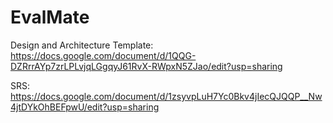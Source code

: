 # EvalMate

Design and Architecture Template:
https://docs.google.com/document/d/1QQG-DZRrrAYp7zrLPLvjqLGgqyJ61RvX-RWpxN5ZJao/edit?usp=sharing

SRS:
https://docs.google.com/document/d/1zsyvpLuH7Yc0Bkv4jIecQJQQP__Nw4jtDYkOhBEFpwU/edit?usp=sharing
